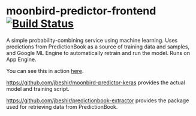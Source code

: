 # moonbird-predictor-frontend [![Build Status](https://travis-ci.com/jbeshir/moonbird-predictor-frontend.svg?branch=master)](https://travis-ci.com/jbeshir/moonbird-predictor-frontend)
A simple probability-combining service using machine learning. Uses predictions from PredictionBook as a source of training data and samples, and Google ML Engine to automatically retrain and run the model. Runs on App Engine.

You can see this in action [here](https://predictor.moonbird.io).

https://github.com/jbeshir/moonbird-predictor-keras provides the actual model and training script. 

https://github.com/jbeshir/predictionbook-extractor provides the package used for retrieving data from PredictionBook.
